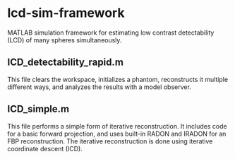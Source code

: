 # lcd-sim-framework
MATLAB simulation framework for estimating low contrast detectability (LCD) of many spheres simultaneously.

## ICD_detectability_rapid.m 

This file clears the workspace, initializes a phantom, reconstructs it multiple different ways, and analyzes the results with a model observer.

## ICD_simple.m 

This file performs a simple form of iterative reconstruction. It includes code for a basic forward projection, and uses built-in RADON and IRADON for an FBP reconstruction. The iterative reconstruction is done using iterative coordinate descent (ICD).
